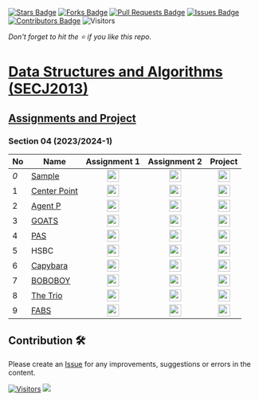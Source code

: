 [![Stars Badge](https://img.shields.io/github/stars/jjn7702/SECJ2013-DSA)](https://github.com/jjn7702/SECJ2013-DSA/stargazers)
[![Forks Badge](https://img.shields.io/github/forks/jjn7702/SECJ2013-DSA)](https://github.com/jjn7702/SECJ2013-DSA/network/members)
[![Pull Requests Badge](https://img.shields.io/github/issues-pr/jjn7702/SECJ2013-DSA)](https://github.com/jjn7702/SECJ2013-DSA/pulls)
[![Issues Badge](https://img.shields.io/github/issues/jjn7702/SECJ2013-DSA)](https://github.com/jjn7702/SECJ2013-DSA/issues)
[![Contributors Badge](https://img.shields.io/github/contributors/jjn7702/SECJ2013-DSA?color=2b9348)](https://github.com/jjn7702/SECJ2013-DSA/graphs/contributors)
![Visitors](https://api.visitorbadge.io/api/visitors?path=https%3A%2F%2Fgithub.com%2Fjjn7702%2FSECJ2013-DSA&labelColor=%23d9e3f0&countColor=%23697689&style=flat)

_Don't forget to hit the :star: if you like this repo._

# [Data Structures and Algorithms (SECJ2013)](/.)

## [Assignments and Project](/Submission)

### Section 04 (2023/2024-1)

| No | Name | Assignment 1 | Assignment 2 | Project |
| --- | --- | :---: | :---: | :---: |
| _0_ |[Sample](../sec04/sample/ass1/readme.md) | <a href="../sec04/sample/ass1/readme.md" ><img src="/./images/clipboard.png" width="24px" height="24px" ></a> | <a href="../sec04/sample/ass1/readme.md" ><img src="/./images/inventory.png" width="24px" height="24px" ></a> | <a href="../sec04/sample/ass1/readme.md" ><img src="/./images/project-management.png" width="24px" height="24px" ></a> |
| 1 | [Center Point](../sec04/center%20point/readme.md) | <a href="../sec04/center%20point/Assignment%201" ><img src="/./images/clipboard.png" width="24px" height="24px" ></a> | <a href="../sec04/center%20point/Assignment%202/asg2.md"><img src="/./images/inventory.png" width="24px" height="24px" ></a> | <a href="../sec04/center%20point/Project/readme.md"><img src="/./images/project-management.png" width="24px" height="24px" ></a> |
| 2 | [Agent P](../sec04/Agent%20P/readme.md) | <a href="../sec04/Agent%20P/ass1" ><img src="/./images/clipboard.png" width="24px" height="24px" ></a> | <a href="../sec04/Agent%20P/ass2" ><img src="/./images/inventory.png" width="24px" height="24px" ></a> | <a href="../sec04/Agent%20P/Project" ><img src="/./images/project-management.png" width="24px" height="24px" ></a> |
| 3 | [GOATS](../sec04/GOATS/readme.md) | <a href="../sec04/GOATS/Assignment1/assignment1.md" ><img src="/./images/clipboard.png" width="24px" height="24px" ></a> | <a href="../sec04/GOATS/Assignment2/assignment2.md" ><img src="/./images/inventory.png" width="24px" height="24px" ></a> | <a href="../sec04/GOATS/Project/project.md" ><img src="/./images/project-management.png" width="24px" height="24px" ></a> |
| 4 | [PAS](../sec04/PAS) | <a href="../sec04/PAS/Assignment1/Assignment1%20Report.md" ><img src="/./images/clipboard.png" width="24px" height="24px" ></a> | <a href="../sec04/PAS/Assignment2/Assignment2%20Report.md" ><img src="/./images/inventory.png" width="24px" height="24px" ></a> | <a href="../sec04/PAS/Project/project_report.md" ><img src="/./images/project-management.png" width="24px" height="24px" ></a> |
| 5 | HSBC | <a href="HSBC" ><img src="/./images/clipboard.png" width="24px" height="24px" ></a> | <a href="HSBC" ><img src="/./images/inventory.png" width="24px" height="24px" ></a> | <a href="HSBC" ><img src="/./images/project-management.png" width="24px" height="24px" ></a> |
| 6 | [Capybara](https://github.com/jjn7702/SECJ2013-DSA/tree/main/Submission/sec04/capybara/Assignment%201/readme.md) | <a href="https://github.com/jjn7702/SECJ2013-DSA/tree/main/Submission/sec04/capybara/Assignment%201/" ><img src="../images/clipboard.png" width="24px" height="24px" ></a> | <a href="https://github.com/jjn7702/SECJ2013-DSA/tree/main/Submission/sec04/capybara/Assignment%202/" ><img src="../images/inventory.png" width="24px" height="24px" ></a> | <a href="https://github.com/jjn7702/SECJ2013-DSA/tree/main/Submission/sec04/capybara/Project/" ><img src="../images/project-management.png" width="24px" height="24px" ></a> |
| 7 | [BOBOBOY](https://github.com/jjn7702/SECJ2013-DSA/blob/main/Submission/sec04/Boboboy/readme.md) | <a href="https://github.com/jjn7702/SECJ2013-DSA/blob/main/Submission/sec04/Boboboy/Assignment%201/readme.md" ><img src="../images/clipboard.png" width="24px" height="24px" ></a> | <a href="https://github.com/jjn7702/SECJ2013-DSA/blob/main/Submission/sec04/Boboboy/Assignment%202/readme.md" ><img src="../images/inventory.png" width="24px" height="24px" ></a> | <a href="https://github.com/jjn7702/SECJ2013-DSA/blob/main/Submission/sec04/Boboboy/Project/readme.md" ><img src="../images/project-management.png" width="24px" height="24px" ></a> |
| 8 | [The Trio](https://github.com/jjn7702/SECJ2013-DSA/blob/main/Submission/sec04/The%20Trio/readme.md) | <a href="The Trio" ><img src="../images/clipboard.png" width="24px" height="24px" ></a> | <a href="group1" ><img src="../images/inventory.png" width="24px" height="24px" ></a> | <a href="group1" ><img src="../images/project-management.png" width="24px" height="24px" ></a> |
| 9 | [FABS](../Submission/sec04/FABS/readme.md) | <a href="../Submission/sec04/FABS/Ass1" ><img src="../images/clipboard.png" width="24px" height="24px" ></a> | <a href="../Submission/sec04/FABS/Ass2" ><img src="../images/inventory.png" width="24px" height="24px" ></a> | <a href="../Submission/sec04/FABS/Project" ><img src="../images/project-management.png" width="24px" height="24px" ></a> |

## Contribution 🛠️
Please create an [Issue](https://github.com/jjn7702/SECJ2013-DSA/issues) for any improvements, suggestions or errors in the content.

[![Visitors](https://api.visitorbadge.io/api/visitors?path=https%3A%2F%2Fgithub.com%2Fjjn7702&labelColor=%23697689&countColor=%23555555&style=plastic)](https://visitorbadge.io/status?path=https%3A%2F%2Fgithub.com%2Fjjn7702)
![](https://hit.yhype.me/github/profile?user_id=81284918)

